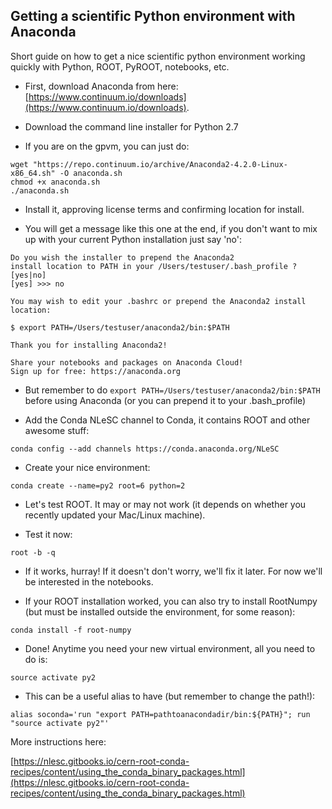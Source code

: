 ## Getting a scientific Python environment with Anaconda
Short guide on how to get a nice scientific python environment working quickly with Python, ROOT, PyROOT, notebooks, etc.

* First, download Anaconda from here: [https://www.continuum.io/downloads](https://www.continuum.io/downloads).

* Download the command line installer for Python 2.7

* If you are on the gpvm, you can just do:

```
wget "https://repo.continuum.io/archive/Anaconda2-4.2.0-Linux-x86_64.sh" -O anaconda.sh
chmod +x anaconda.sh  
./anaconda.sh
```

* Install it, approving license terms and confirming location for install.

* You will get a message like this one at the end, if you don't want to mix up with your current Python installation just say 'no':

```
Do you wish the installer to prepend the Anaconda2 
install location to PATH in your /Users/testuser/.bash_profile ? [yes|no]
[yes] >>> no

You may wish to edit your .bashrc or prepend the Anaconda2 install location:

$ export PATH=/Users/testuser/anaconda2/bin:$PATH

Thank you for installing Anaconda2!

Share your notebooks and packages on Anaconda Cloud!
Sign up for free: https://anaconda.org

```

* But remember to do `export PATH=/Users/testuser/anaconda2/bin:$PATH` before using Anaconda (or you can prepend it to your .bash_profile)

* Add the Conda NLeSC channel to Conda, it contains ROOT and other awesome stuff:

```
conda config --add channels https://conda.anaconda.org/NLeSC
```

* Create your nice environment:

```
conda create --name=py2 root=6 python=2
```

* Let's test ROOT. It may or may not work (it depends on whether you recently updated your Mac/Linux machine).

* Test it now:

```
root -b -q
```

* If it works, hurray! If it doesn't don't worry, we'll fix it later. For now we'll be interested in the notebooks.

* If your ROOT installation worked, you can also try to install RootNumpy (but must be installed outside the environment, for some reason):

```
conda install -f root-numpy
```

* Done! Anytime you need your new virtual environment, all you need to do is:

```
source activate py2
```

* This can be a useful alias to have (but remember to change the path!):

```
alias soconda='run "export PATH=pathtoanacondadir/bin:${PATH}"; run "source activate py2"'
```


More instructions here:

[https://nlesc.gitbooks.io/cern-root-conda-recipes/content/using_the_conda_binary_packages.html](https://nlesc.gitbooks.io/cern-root-conda-recipes/content/using_the_conda_binary_packages.html)

